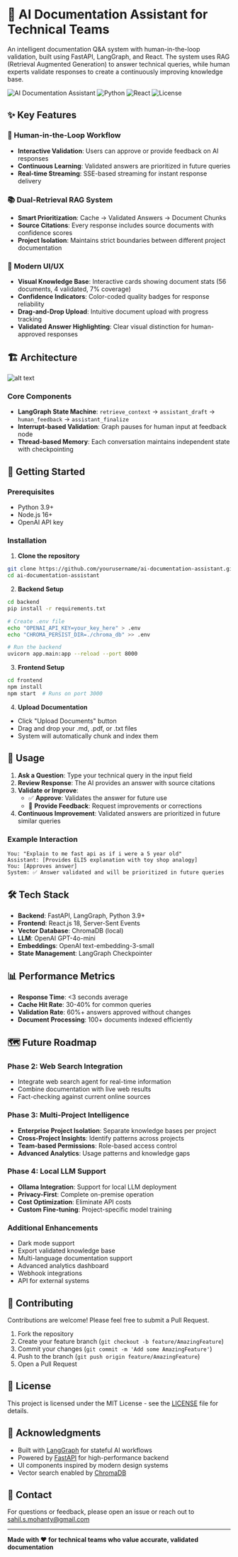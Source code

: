 # 🤖 AI Documentation Assistant for Technical Teams

An intelligent documentation Q&A system with human-in-the-loop validation, built using FastAPI, LangGraph, and React. The system uses RAG (Retrieval Augmented Generation) to answer technical queries, while human experts validate responses to create a continuously improving knowledge base.

![AI Documentation Assistant](https://img.shields.io/badge/version-1.0.0-blue.svg)
![Python](https://img.shields.io/badge/python-3.9+-green.svg)
![React](https://img.shields.io/badge/react-18.0+-cyan.svg)
![License](https://img.shields.io/badge/license-MIT-purple.svg)

## ✨ Key Features

### 🔄 Human-in-the-Loop Workflow
- **Interactive Validation**: Users can approve or provide feedback on AI responses
- **Continuous Learning**: Validated answers are prioritized in future queries
- **Real-time Streaming**: SSE-based streaming for instant response delivery

### 📚 Dual-Retrieval RAG System
- **Smart Prioritization**: Cache → Validated Answers → Document Chunks
- **Source Citations**: Every response includes source documents with confidence scores
- **Project Isolation**: Maintains strict boundaries between different project documentation

### 🎨 Modern UI/UX
- **Visual Knowledge Base**: Interactive cards showing document stats (56 documents, 4 validated, 7% coverage)
- **Confidence Indicators**: Color-coded quality badges for response reliability
- **Drag-and-Drop Upload**: Intuitive document upload with progress tracking
- **Validated Answer Highlighting**: Clear visual distinction for human-approved responses

## 🏗️ Architecture

![alt text](https://github.com/heisenberg1804/Documentation-Assistant-for-technical-teams-/blob/main/mermaid-diagram-2025-08-13-195156.png "workflow")


### Core Components
- **LangGraph State Machine**: `retrieve_context` → `assistant_draft` → `human_feedback` → `assistant_finalize`
- **Interrupt-based Validation**: Graph pauses for human input at feedback node
- **Thread-based Memory**: Each conversation maintains independent state with checkpointing

## 🚀 Getting Started

### Prerequisites
- Python 3.9+
- Node.js 16+
- OpenAI API key

### Installation

1. **Clone the repository**
```bash
git clone https://github.com/yourusername/ai-documentation-assistant.git
cd ai-documentation-assistant
```

2. **Backend Setup**
```bash
cd backend
pip install -r requirements.txt

# Create .env file
echo "OPENAI_API_KEY=your_key_here" > .env
echo "CHROMA_PERSIST_DIR=./chroma_db" >> .env

# Run the backend
uvicorn app.main:app --reload --port 8000
```

3. **Frontend Setup**
```bash
cd frontend
npm install
npm start  # Runs on port 3000
```

4. **Upload Documentation**
- Click "Upload Documents" button
- Drag and drop your .md, .pdf, or .txt files
- System will automatically chunk and index them

## 📖 Usage

1. **Ask a Question**: Type your technical query in the input field
2. **Review Response**: The AI provides an answer with source citations
3. **Validate or Improve**:
   - ✅ **Approve**: Validates the answer for future use
   - 💬 **Provide Feedback**: Request improvements or corrections
4. **Continuous Improvement**: Validated answers are prioritized in future similar queries

### Example Interaction
```
You: "Explain to me fast api as if i were a 5 year old"
Assistant: [Provides ELI5 explanation with toy shop analogy]
You: [Approves answer]
System: ✅ Answer validated and will be prioritized in future queries
```

## 🛠️ Tech Stack

- **Backend**: FastAPI, LangGraph, Python 3.9+
- **Frontend**: React.js 18, Server-Sent Events
- **Vector Database**: ChromaDB (local)
- **LLM**: OpenAI GPT-4o-mini
- **Embeddings**: OpenAI text-embedding-3-small
- **State Management**: LangGraph Checkpointer

## 📊 Performance Metrics

- **Response Time**: <3 seconds average
- **Cache Hit Rate**: 30-40% for common queries
- **Validation Rate**: 60%+ answers approved without changes
- **Document Processing**: 100+ documents indexed efficiently

## 🗺️ Future Roadmap

### Phase 2: Web Search Integration
- Integrate web search agent for real-time information
- Combine documentation with live web results
- Fact-checking against current online sources

### Phase 3: Multi-Project Intelligence
- **Enterprise Project Isolation**: Separate knowledge bases per project
- **Cross-Project Insights**: Identify patterns across projects
- **Team-based Permissions**: Role-based access control
- **Advanced Analytics**: Usage patterns and knowledge gaps

### Phase 4: Local LLM Support
- **Ollama Integration**: Support for local LLM deployment
- **Privacy-First**: Complete on-premise operation
- **Cost Optimization**: Eliminate API costs
- **Custom Fine-tuning**: Project-specific model training

### Additional Enhancements
- Dark mode support
- Export validated knowledge base
- Multi-language documentation support
- Advanced analytics dashboard
- Webhook integrations
- API for external systems

## 🤝 Contributing

Contributions are welcome! Please feel free to submit a Pull Request.

1. Fork the repository
2. Create your feature branch (`git checkout -b feature/AmazingFeature`)
3. Commit your changes (`git commit -m 'Add some AmazingFeature'`)
4. Push to the branch (`git push origin feature/AmazingFeature`)
5. Open a Pull Request

## 📝 License

This project is licensed under the MIT License - see the [LICENSE](LICENSE) file for details.

## 🙏 Acknowledgments

- Built with [LangGraph](https://github.com/langchain-ai/langgraph) for stateful AI workflows
- Powered by [FastAPI](https://fastapi.tiangolo.com/) for high-performance backend
- UI components inspired by modern design systems
- Vector search enabled by [ChromaDB](https://www.trychroma.com/)

## 📧 Contact

For questions or feedback, please open an issue or reach out to sahil.s.mohanty@gmail.com

---

**Made with ❤️ for technical teams who value accurate, validated documentation**
